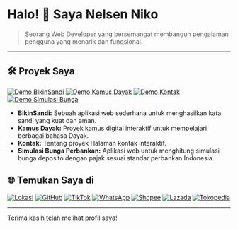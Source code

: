 # Halo! 👋 Saya Nelsen Niko

> Seorang Web Developer yang bersemangat membangun pengalaman pengguna yang menarik dan fungsional.

---

## 🛠️ Proyek Saya

[![Demo BikinSandi](https://img.shields.io/badge/Demo%20BikinSandi-blue?style=for-the-badge&logo=web)](https://nelsenpro.github.io/bikinsandi/)
[![Demo Kamus Dayak](https://img.shields.io/badge/Demo%20Kamus%20Dayak-red?style=for-the-badge&logo=web)](https://nelsenpro.github.io/kd/)
[![Demo Kontak](https://img.shields.io/badge/Demo%20Kontak-green?style=for-the-badge&logo=web)](https://nelsenpro.github.io/kontak/)
[![Demo Simulasi Bunga](https://img.shields.io/badge/Demo%20Simulasi%20Bunga-orange?style=for-the-badge&logo=web)](https://nelsenpro.github.io/bungabank/)

* **BikinSandi:** Sebuah aplikasi web sederhana untuk menghasilkan kata sandi yang kuat dan aman.
* **Kamus Dayak:** Proyek kamus digital interaktif untuk mempelajari berbagai bahasa Dayak.
* **Kontak:** Tentang proyek Halaman kontak interaktif.
* **Simulasi Bunga Perbankan:** Aplikasi web untuk menghitung simulasi bunga deposito dengan pajak sesuai standar perbankan Indonesia.

## 🌐 Temukan Saya di

[![Lokasi](https://img.shields.io/badge/Lokasi-Indonesia-brightgreen.svg)](https://www.google.com/maps/place/Indonesia)
[![GitHub](https://img.shields.io/badge/GitHub-%23121011.svg?logo=github&logoColor=white)](https://github.com/nelsenpro)
[![TikTok](https://img.shields.io/badge/TikTok-000000?style=flat&logo=tiktok&logoColor=white)](https://www.tiktok.com/@nelsensi)
[![WhatsApp](https://img.shields.io/badge/WhatsApp-25D366?style=flat&logo=whatsapp&logoColor=white)](https://wa.me/6285328736706)
[![Shopee](https://img.shields.io/badge/Shopee-EE4D2D?style=flat&logoColor=white)](https://shopee.co.id/nelsensi)
[![Lazada](https://img.shields.io/badge/Lazada-005DBA?style=flat&logoColor=white)](https://s.lazada.co.id/s.Z0NNFa)
[![Tokopedia](https://img.shields.io/badge/Tokopedia-00AA5B?style=flat&logoColor=white)](https://www.tokopedia.com/people/nelsensi?utm_source=whatsapp&utm_medium=share&utm_campaign=UserProfile-172329613-172329613-170525-no_image)

---

Terima kasih telah melihat profil saya!
